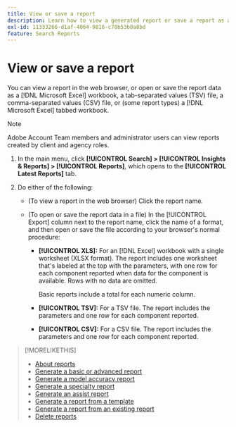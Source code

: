 ```yaml
---
title: View or save a report
description: Learn how to view a generated report or save a report as a file.
exl-id: 11333266-d1af-4064-9816-c70b53b0a8bd
feature: Search Reports
---
```

# View or save a report

You can view a report in the web browser, or open or save the report data as a [!DNL Microsoft Excel] workbook, a tab-separated values (TSV) file, a comma-separated values (CSV) file, or (some report types) a [!DNL Microsoft Excel] tabbed workbook.

>[!NOTE]
>
>Adobe Account Team members and administrator users can view reports created by client and agency roles.

1. In the main menu, click **[!UICONTROL Search] > [!UICONTROL Insights & Reports] > [!UICONTROL Reports]**, which opens to the **[!UICONTROL Latest Reports]** tab.

1. Do either of the following:

   * (To view a report in the web browser) Click the report name.
   
   * (To open or save the report data in a file) In the [!UICONTROL Export] column next to the report name, click the name of a format, and then open or save the file according to your browser's normal procedure:

     * **[!UICONTROL XLS]:**   For an [!DNL Excel] workbook with a single worksheet (XLSX format). The report includes one worksheet that's labeled at the top with the parameters, with one row for each component reported when data for the component is available. Rows with no data are omitted.
     
       Basic reports include a total for each numeric column.
       
     * **[!UICONTROL TSV]:** For a TSV file. The report includes the parameters and one row for each component reported.
     
     * **[!UICONTROL CSV]:**   For a CSV file. The report includes the parameters and one row for each component reported.

>[!MORELIKETHIS]
>
>* [About reports](/help/search-social-commerce/reports/report-about.md)
>* [Generate a basic or advanced report](/help/search-social-commerce/reports/management/basic-advanced/basic-advanced-report-generate.md)
>* [Generate a model accuracy report](/help/search-social-commerce/reports/management/model-accuracy/model-accuracy-report-generate.md)
>* [Generate a specialty report](/help/search-social-commerce/reports/management/specialty/specialty-report-generate.md)
>* [Generate an assist report](/help/search-social-commerce/reports/management/assist/assist-report-generate.md)
>* [Generate a report from a template](/help/search-social-commerce/reports/management/report-generate-from-template.md)
>* [Generate a report from an existing report](/help/search-social-commerce/reports/management/report-generate-from-existing.md)
>* [Delete reports](/help/search-social-commerce/reports/management/report-delete.md)
